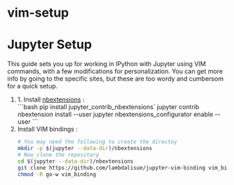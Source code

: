 # vim-setup





# Jupyter Setup

This guide sets you up for working in IPython with Jupyter using VIM commands, with a few modifications for personalization.  You can get more info by going to the specific sites, but these are too wordy and cumbersom for a quick setup.

<ol>
<li> 1. Install <a href=https://github.com/ipython-contrib/jupyter_contrib_nbextensions#installation>nbextensions</a> :</li>
```bash  
pip install jupyter_contrib_nbextensions`        
jupyter contrib nbextension install --user
jupyter nbextensions_configurator enable --user
```

<li> Install VIM bindings :</li>
  
```bash
# You may need the following to create the directoy
mkdir -p $(jupyter --data-dir)/nbextensions
# Now clone the repository
cd $(jupyter --data-dir)/nbextensions
git clone https://github.com/lambdalisue/jupyter-vim-binding vim_binding
chmod -R go-w vim_binding
```
  
</ol>
